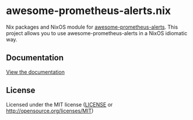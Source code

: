 # awesome-prometheus-alerts.nix

Nix packages and NixOS module for [awesome-prometheus-alerts](https://github.com/samber/awesome-prometheus-alerts).
This project allows you to use awesome-prometheus-alerts in a NixOS idiomatic way.

## Documentation

[View the documentation](https://awesome-prometheus-alerts.nix.marie.cologne)

## License

Licensed under the MIT license ([LICENSE](LICENSE) or http://opensource.org/licenses/MIT)
